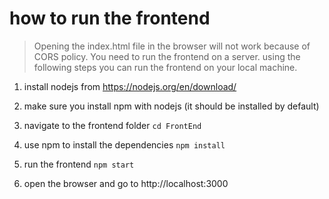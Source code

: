 # how to run the frontend

> Opening the index.html file in the browser will not work because of CORS policy. You need to run the frontend on a server. using the following steps you can run the frontend on your local machine.

1. install nodejs from https://nodejs.org/en/download/
2. make sure you install npm with nodejs (it should be installed by default)

3. navigate to the frontend folder
   `cd FrontEnd`
4. use npm to install the dependencies
   `npm install`
5. run the frontend
   `npm start`
6. open the browser and go to http://localhost:3000
